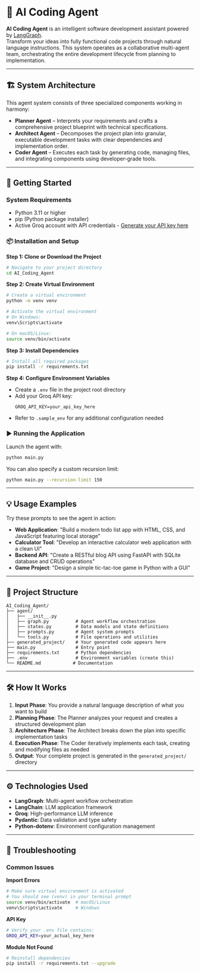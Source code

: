 # 🤖 AI Coding Agent

**AI Coding Agent** is an intelligent software development assistant powered by [LangGraph](https://github.com/langchain-ai/langgraph).  
Transform your ideas into fully functional code projects through natural language instructions. This system operates as a collaborative multi-agent team, orchestrating the entire development lifecycle from planning to implementation.

---

## 🏗️ System Architecture

This agent system consists of three specialized components working in harmony:

- **Planner Agent** – Interprets your requirements and crafts a comprehensive project blueprint with technical specifications.
- **Architect Agent** – Decomposes the project plan into granular, executable development tasks with clear dependencies and implementation order.
- **Coder Agent** – Executes each task by generating code, managing files, and integrating components using developer-grade tools.

---

## 🚀 Getting Started

### System Requirements
- Python 3.11 or higher
- pip (Python package installer)
- Active Groq account with API credentials - [Generate your API key here](https://console.groq.com/keys)

### 📦 Installation and Setup

**Step 1: Clone or Download the Project**
```bash
# Navigate to your project directory
cd AI_Coding_Agent
```

**Step 2: Create Virtual Environment**
```bash
# Create a virtual environment
python -m venv venv

# Activate the virtual environment
# On Windows:
venv\Scripts\activate

# On macOS/Linux:
source venv/bin/activate
```

**Step 3: Install Dependencies**
```bash
# Install all required packages
pip install -r requirements.txt
```

**Step 4: Configure Environment Variables**
- Create a `.env` file in the project root directory
- Add your Groq API key:
  ```
  GROQ_API_KEY=your_api_key_here
  ```
- Refer to `.sample_env` for any additional configuration needed

### ▶️ Running the Application

Launch the agent with:
```bash
python main.py
```

You can also specify a custom recursion limit:
```bash
python main.py --recursion-limit 150
```

---

## 💡 Usage Examples

Try these prompts to see the agent in action:

- **Web Application**: "Build a modern todo list app with HTML, CSS, and JavaScript featuring local storage"
- **Calculator Tool**: "Develop an interactive calculator web application with a clean UI"
- **Backend API**: "Create a RESTful blog API using FastAPI with SQLite database and CRUD operations"
- **Game Project**: "Design a simple tic-tac-toe game in Python with a GUI"

---

## 📁 Project Structure

```
AI_Coding_Agent/
├── agent/
│   ├── __init__.py
│   ├── graph.py          # Agent workflow orchestration
│   ├── states.py         # Data models and state definitions
│   ├── prompts.py        # Agent system prompts
│   └── tools.py          # File operations and utilities
├── generated_project/    # Your generated code appears here
├── main.py               # Entry point
├── requirements.txt      # Python dependencies
├── .env                  # Environment variables (create this)
└── README.md            # Documentation
```

---

## 🛠️ How It Works

1. **Input Phase**: You provide a natural language description of what you want to build
2. **Planning Phase**: The Planner analyzes your request and creates a structured development plan
3. **Architecture Phase**: The Architect breaks down the plan into specific implementation tasks
4. **Execution Phase**: The Coder iteratively implements each task, creating and modifying files as needed
5. **Output**: Your complete project is generated in the `generated_project/` directory

---

## ⚙️ Technologies Used

- **LangGraph**: Multi-agent workflow orchestration
- **LangChain**: LLM application framework
- **Groq**: High-performance LLM inference
- **Pydantic**: Data validation and type safety
- **Python-dotenv**: Environment configuration management

---

## 🔧 Troubleshooting

### Common Issues

**Import Errors**
```bash
# Make sure virtual environment is activated
# You should see (venv) in your terminal prompt
source venv/bin/activate  # macOS/Linux
venv\Scripts\activate     # Windows
```

**API Key**
```bash
# Verify your .env file contains:
GROQ_API_KEY=your_actual_key_here
```

**Module Not Found**
```bash
# Reinstall dependencies
pip install -r requirements.txt --upgrade
```
